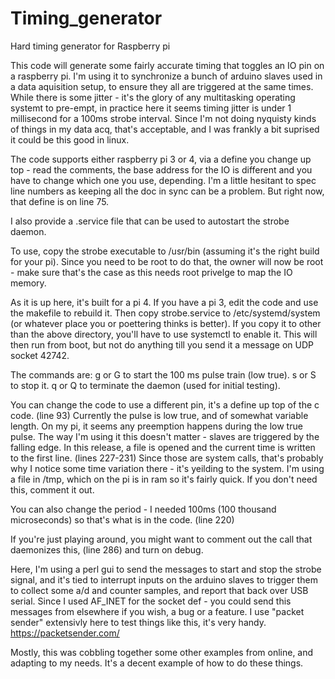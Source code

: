 # Timing_generator
Hard timing generator for Raspberry pi

This code will generate some fairly accurate timing that toggles an IO pin on a raspberry pi.  I'm using it to 
synchronize a bunch of arduino slaves used in a data aquisition setup, to ensure they all are triggered at the same times.
While there is some jitter - it's the glory of any multitasking operating systemt to pre-empt, in practice here 
it seems timing jitter is under 1 millisecond for a 100ms strobe interval.  Since I'm not doing nyquisty kinds of things
in my data acq, that's acceptable, and I was frankly a bit suprised it could be this good in linux.

The code supports either raspberry pi 3 or 4, via a define you change up top - read the comments, the base address for the
IO is different and you have to change which one you use, depending.  I'm a little hesitant to spec line numbers as
keeping all the doc in sync can be a problem.  But right now, that define is on line 75.

I also provide a .service file that can be used to autostart the strobe daemon.

To use, copy the strobe executable to /usr/bin (assuming it's the right build for your pi).
Since you need to be root to do that, the owner will now be root - make sure that's the case as this
needs root privelge to map the IO memory.

As it is up here, it's built for a pi 4.  If you have a pi 3, edit the code and use the makefile to rebuild it.
Then copy strobe.service to /etc/systemd/system (or whatever place you or poettering thinks is better).
If you copy it to other than the above directory, you'll have to use systemctl to enable it.
This will then run from boot, but not do anything till you send it a message on UDP socket 42742.

The commands are:
g or G to start the 100 ms pulse train (low true).
s or S to stop it.
q or Q to terminate the daemon (used for initial testing).

You can change the code to use a different pin, it's a define up top of the c code. (line 93)
Currently the pulse is low true, and of somewhat variable length. On my pi, it seems any preemption happens during
the low true pulse.  The way I'm using it this doesn't matter - slaves are triggered by the falling edge.
In this release, a file is opened and the current time is written to the first line.  (lines 227-231)
Since those are system calls, that's probably why I notice some time variation there - it's yeilding to the system.
I'm using a file in /tmp, which on the pi is in ram so it's fairly quick.  If you don't need this, comment it out.

You can also change the period - I needed 100ms (100 thousand microseconds) so that's what is in the code.  (line 220)

If you're just playing around, you might want to comment out the call that daemonizes this, (line 286) and turn on debug.

Here, I'm using a perl gui to send the messages to start and stop the strobe signal, and it's tied to interrupt inputs
on the arduino slaves to trigger them to collect some a/d and counter samples, and report that back over USB serial.
Since I used AF_INET for the socket def - you could send this messages from elsewhere if you wish, a bug or a feature.
I use "packet sender" extensivly here to test things like this, it's very handy.  https://packetsender.com/

Mostly, this was cobbling together some other examples from online, and adapting to my needs.  It's a decent example of
how to do these things.
